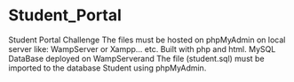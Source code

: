 Student_Portal
==============

Student Portal Challenge
The files must be hosted on phpMyAdmin on local server like: WampServer or Xampp... etc. 
Built with php and html. 
MySQL DataBase deployed on WampServerand
The file (student.sql) must be imported to the database Student using phpMyAdmin.
